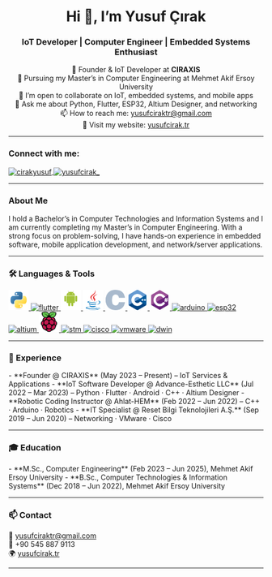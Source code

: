 <h1 align="center">Hi 👋, I’m Yusuf Çırak</h1>
<h3 align="center">IoT Developer | Computer Engineer | Embedded Systems Enthusiast</h3>

<p align="center">
  🔭 Founder & IoT Developer at <strong>CIRAXIS</strong><br>
  🌱 Pursuing my Master’s in Computer Engineering at Mehmet Akif Ersoy University<br>
  👯 I’m open to collaborate on IoT, embedded systems, and mobile apps<br>
  💬 Ask me about Python, Flutter, ESP32, Altium Designer, and networking<br>
  📫 How to reach me: <a href="mailto:yusufciraktr@gmail.com">yusufciraktr@gmail.com</a><br>
  🔗 Visit my website: <a href="https://yusufcirak.tr">yusufcirak.tr</a>
</p>

---

<h3 align="left">Connect with me:</h3>
<p align="left">
  <a href="https://linkedin.com/in/cirakyusuf" target="_blank">
    <img align="center" src="https://raw.githubusercontent.com/rahuldkjain/github-profile-readme-generator/master/src/images/icons/Social/linked-in-alt.svg" alt="cirakyusuf" height="30" width="40" />
  </a>
  <a href="https://instagram.com/yusufcirak_" target="_blank">
    <img align="center" src="https://raw.githubusercontent.com/rahuldkjain/github-profile-readme-generator/master/src/images/icons/Social/instagram.svg" alt="yusufcirak_" height="30" width="40" />
  </a>
</p>

---

<h3 align="left">About Me</h3>
<p>
  I hold a Bachelor’s in Computer Technologies and Information Systems and I am currently completing my Master’s in Computer Engineering. With a strong focus on problem-solving, I have hands-on experience in embedded software, mobile application development, and network/server applications.
</p>

---

<h3 align="left">🛠 Languages &amp; Tools</h3>
<p align="left">
  <a href="https://python.org" target="_blank">
    <img src="https://raw.githubusercontent.com/devicons/devicon/master/icons/python/python-original.svg" alt="python" width="40" height="40"/>
  </a>
  <a href="https://flutter.dev" target="_blank">
    <img src="https://www.vectorlogo.zone/logos/flutterio/flutterio-icon.svg" alt="flutter" width="40" height="40"/>
  </a>
  <a href="https://developer.android.com" target="_blank">
    <img src="https://raw.githubusercontent.com/devicons/devicon/master/icons/android/android-original-wordmark.svg" alt="android" width="40" height="40"/>
  </a>
  <a href="https://www.java.com" target="_blank">
    <img src="https://raw.githubusercontent.com/devicons/devicon/master/icons/java/java-original.svg" alt="java" width="40" height="40"/>
  </a>
  <a href="https://www.cprogramming.com/" target="_blank">
    <img src="https://raw.githubusercontent.com/devicons/devicon/master/icons/c/c-original.svg" alt="c" width="40" height="40"/>
  </a>
  <a href="https://www.w3schools.com/cpp/" target="_blank">
    <img src="https://raw.githubusercontent.com/devicons/devicon/master/icons/cplusplus/cplusplus-original.svg" alt="cplusplus" width="40" height="40"/>
  </a>
  <a href="https://www.w3schools.com/cs/" target="_blank">
    <img src="https://raw.githubusercontent.com/devicons/devicon/master/icons/csharp/csharp-original.svg" alt="csharp" width="40" height="40"/>
  </a>
  <a href="https://www.arduino.cc/" target="_blank">
    <img src="https://cdn.worldvectorlogo.com/logos/arduino-1.svg" alt="arduino" width="40" height="40"/>
  </a>
  <a href="https://esp32.com/" target="_blank">
    <img src="https://img.icons8.com/color/48/000000/esp32.png" alt="esp32" width="40" height="40"/>
  </a>
  <a href="https://www.altium.com/" target="_blank">
    <img src="https://cdn.worldvectorlogo.com/logos/altium-designer.svg" alt="altium" width="40" height="40"/>
  </a>
  <a href="https://www.raspberrypi.org/" target="_blank">
    <img src="https://raw.githubusercontent.com/devicons/devicon/master/icons/raspberrypi/raspberrypi-original.svg" alt="raspberrypi" width="40" height="40"/>
  </a>
  <a href="https://www.st.com/" target="_blank">
    <img src="https://raw.githubusercontent.com/devicons/devicon/master/icons/stmicroelectronics/stmicroelectronics-original.svg" alt="stm" width="40" height="40"/>
  </a>
  <a href="https://www.cisco.com/" target="_blank">
    <img src="https://raw.githubusercontent.com/devicons/devicon/master/icons/cisco/cisco-original.svg" alt="cisco" width="40" height="40"/>
  </a>
  <a href="https://www.vmware.com/" target="_blank">
    <img src="https://raw.githubusercontent.com/devicons/devicon/master/icons/vmware/vmware-original.svg" alt="vmware" width="40" height="40"/>
  </a>
  <a href="https://www.dwin.com/" target="_blank">
    <img src="https://img.icons8.com/fluency/48/000000/display-chip--v1.png" alt="dwin" width="40" height="40"/>
  </a>
</p>


---

<h3 align="left">🚀 Experience</h3>
- **Founder @ CIRAXIS** (May 2023 – Present) – IoT Services &amp; Applications  
- **IoT Software Developer @ Advance-Esthetic LLC** (Jul 2022 – Mar 2023) – Python · Flutter · Android · C++ · Altium Designer  
- **Robotic Coding Instructor @ Ahlat-HEM** (Feb 2022 – Jun 2022) – C++ · Arduino · Robotics  
- **IT Specialist @ Reset Bilgi Teknolojileri A.Ş.** (Sep 2019 – Jun 2020) – Networking · VMware · Cisco  

---

<h3 align="left">🎓 Education</h3>
- **M.Sc., Computer Engineering** (Feb 2023 – Jun 2025), Mehmet Akif Ersoy University  
- **B.Sc., Computer Technologies &amp; Information Systems** (Dec 2018 – Jun 2022), Mehmet Akif Ersoy University  

---

<h3 align="left">📫 Contact</h3>
<p>
  📧 <a href="mailto:yusufciraktr@gmail.com">yusufciraktr@gmail.com</a><br>
  📱 +90 545 887 9113<br>
  🌍 <a href="https://yusufcirak.tr">yusufcirak.tr</a>
</p>

---
